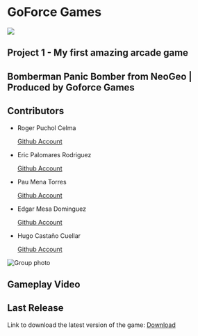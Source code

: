 
# GoForce Games
![](https://github.com/GoForceGames/panicbomber/assets/135045767/9eb2a4f2-b088-4cfe-9a69-113e00f0da99)
## Project 1 - My first amazing arcade game

## **Bomberman Panic Bomber from NeoGeo | Produced by Goforce Games**

## **Contributors**

* Roger Puchol Celma

  [Github Account](https://github.com/Ropuce)

* Eric Palomares Rodriguez

  [Github Account](https://github.com/errico6)

* Pau Mena Torres

  [Github Account](https://github.com/PauMenaTorres)

* Edgar Mesa Dominguez 

  [Github Account](https://github.com/edgarmd1)

* Hugo Castaño Cuellar

  [Github Account](https://github.com/HentSenp)

![Group photo](https://user-images.githubusercontent.com/117993994/222914726-9e7c26ed-b7f6-4290-9ac0-73f24d94d440.png)

## Gameplay Video



## Last Release 

Link to download the latest version of the game: [Download](https://github.com/GoForce-Games/Projecte-1/releases/tag/v0.5)



